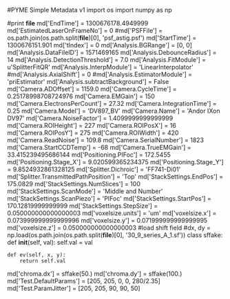 #PYME Simple Metadata v1
import os
import numpy as np

#print __file__
md['EndTime'] = 1300676178.4949999
md['EstimatedLaserOnFrameNo'] = 0
#md['PSFFile'] = os.path.join(os.path.split(__file__)[0], 'psf_astig.psf')
md['StartTime'] = 1300676151.901
md['tIndex'] = 0
md['Analysis.BGRange'] = [0, 0]
md['Analysis.DataFileID'] = 1571469165
md['Analysis.DebounceRadius'] = 14
md['Analysis.DetectionThreshold'] = 7.0
md['Analysis.FitModule'] = u'SplitterFitQR'
md['Analysis.InterpModule'] = 'LinearInterpolator'
#md['Analysis.AxialShift'] = 0
#md['Analysis.EstimatorModule'] = 'priEstimator'
md['Analysis.subtractBackground'] = False
md['Camera.ADOffset'] = 1159.0
md['Camera.CycleTime'] = 0.25178998708724976
md['Camera.EMGain'] = 150
md['Camera.ElectronsPerCount'] = 27.32
md['Camera.IntegrationTime'] = 0.25
md['Camera.Model'] = 'DV897_BV'
md['Camera.Name'] = 'Andor IXon DV97'
md['Camera.NoiseFactor'] = 1.4099999999999999
md['Camera.ROIHeight'] = 227
md['Camera.ROIPosX'] = 16
md['Camera.ROIPosY'] = 275
md['Camera.ROIWidth'] = 420
md['Camera.ReadNoise'] = 109.8
md['Camera.SerialNumber'] = 1823
md['Camera.StartCCDTemp'] = -68
md['Camera.TrueEMGain'] = 33.415239495686144
md['Positioning.PIFoc'] = 172.5455
md['Positioning.Stage_X'] = 9.020599365234375
md['Positioning.Stage_Y'] = 9.8524932861328125
md['Splitter.Dichroic'] = 'FF741-Di01'
md['Splitter.TransmittedPathPosition'] = 'Top'
md['StackSettings.EndPos'] = 175.0829
md['StackSettings.NumSlices'] = 100
md['StackSettings.ScanMode'] = 'Middle and Number'
md['StackSettings.ScanPiezo'] = 'PIFoc'
md['StackSettings.StartPos'] = 170.12819999999999
md['StackSettings.StepSize'] = 0.050000000000000003
md['voxelsize.units'] = 'um'
md['voxelsize.x'] = 0.073999999999999996
md['voxelsize.y'] = 0.071999999999999995
md['voxelsize.z'] = 0.050000000000000003
#load shift field
#dx, dy = np.load(os.path.join(os.path.split(__file__)[0], '30_9_series_A_1.sf'))
class sffake:
    def __init__(self, val):
        self.val = val

    def ev(self, x, y):
        return self.val

md['chroma.dx'] = sffake(50.)
md['chroma.dy'] = sffake(100.)
md['Test.DefaultParams'] = [205, 205, 0, 0, 280/2.35]
md['Test.ParamJitter'] = [205, 205, 90, 90, 50]
